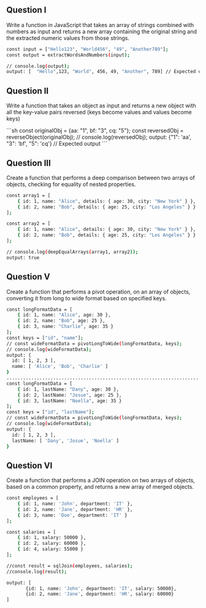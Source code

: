 ## Question I

<p>
Write a function in JavaScript that takes an array of strings combined with numbers as input and returns a new array containing the original string and the extracted numeric values from those strings.
</p>

```sh
const input = ["Hello123", "World456", "49", "Another789"];
const output = extractWordsAndNumbers(input);

// console.log(output);
output: [  "Hello",123, "World", 456, 49, "Another", 789] // Expected output
```

## Question II

<p>
   Write a function that takes an object as input and returns a new object with all the key-value pairs reversed (keys become values and values become keys)
</p>
```sh
    const originalObj = {aa: "1", bf: "3", cq: "5"};
    const reversedObj = reverseObject(originalObj);
    // console.log(reversedObj); 
    output: {"1": 'aa', "3": 'bf', "5": 'cq'} // Expected output
```


## Question III

<p>
   Create a function that performs a deep comparison between two arrays of objects, checking for equality of nested properties.
</p>

```sh
const array1 = [
    { id: 1, name: "Alice", details: { age: 30, city: "New York" } },
    { id: 2, name: "Bob", details: { age: 25, city: "Los Angeles" } }
];

const array2 = [
    { id: 1, name: "Alice", details: { age: 30, city: "New York" } },
    { id: 2, name: "Bob", details: { age: 25, city: "Los Angeles" } }
];

// console.log(deepEqualArrays(array1, array2));
output: true

```

## Question V

Create a function that performs a pivot operation, on an array of objects, converting it from long to wide format based on specified keys.

```sh 
const longFormatData = [
    { id: 1, name: "Alice", age: 30 },
    { id: 2, name: "Bob", age: 25 },
    { id: 3, name: "Charlie", age: 35 }
];
const keys = ["id", "name"];
// const wideFormatData = pivotLongToWide(longFormatData, keys);
// console.log(wideFormatData);
output: {
  id: [ 1, 2, 3 ],
  name: [ 'Alice', 'Bob', 'Charlie' ]
}
..................................................................................
const longFormatData = [
    { id: 1, lastName: "Dany", age: 30 },
    { id: 2, lastName: "Josue", age: 25 },
    { id: 3, lastName: "Noella", age: 35 }
];
const keys = ["id", "lastName"];
// const wideFormatData = pivotLongToWide(longFormatData, keys);
// console.log(wideFormatData);
output: {
  id: [ 1, 2, 3 ],
  lastName: [ 'Dany', 'Josue', 'Noella' ]
}
```

## Question VI
Create a function that performs a JOIN operation on two arrays of objects, based on a common property, and returns a new array of merged objects.

```sh 
const employees = [
    { id: 1, name: 'John', department: 'IT' },
    { id: 2, name: 'Jane', department: 'HR' },
    { id: 3, name: 'Doe', department: 'IT' }
];

const salaries = [
    { id: 1, salary: 50000 },
    { id: 2, salary: 60000 },
    { id: 4, salary: 55000 }
];

//const result = sqlJoin(employees, salaries);
//console.log(result);

output: [
       {id: 1, name: 'John', department: 'IT', salary: 50000},
       {id: 2, name: 'Jane', department: 'HR', salary: 60000}
]
```
